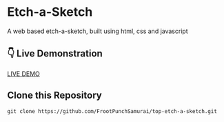 # Etch-a-Sketch  

A web based etch-a-sketch, built using html, css and javascript

## :point_down: Live Demonstration  

[LIVE DEMO](https://frootpunchsamurai.github.io/top-etch-a-sketch/)

## Clone this Repository

`git clone https://github.com/FrootPunchSamurai/top-etch-a-sketch.git`
